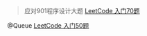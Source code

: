>应对901程序设计大题
[LeetCode 入门70题](https://www.bilibili.com/video/av800400699)

@Queue
[LeetCode 入门50题](https://www.bilibili.com/video/BV1a54y1b74k?spm_id_from=333.851.b_62696c695f7265706f72745f6b6e6f776c65646765.27) 
